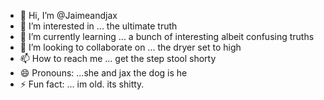 - 👋 Hi, I’m @Jaimeandjax
- 👀 I’m interested in ... the ultimate truth
- 🌱 I’m currently learning ... a bunch of interesting albeit confusing truths
- 💞️ I’m looking to collaborate on ... the dryer set to high
- 📫 How to reach me ... get the step stool shorty
- 😄 Pronouns: ...she and jax the dog is he
- ⚡ Fun fact: ... im old. its shitty.

<!---
Jaimeandjax/Jaimeandjax is a ✨ special ✨ repository because its `README.md` (this file) appears on your GitHub profile.
You can click the Preview link to take a look at your changes.
--->
